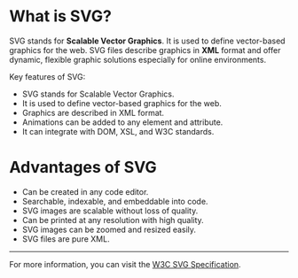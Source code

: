 # What is SVG?

SVG stands for **Scalable Vector Graphics**. It is used to define vector-based graphics for the web. SVG files describe graphics in **XML** format and offer dynamic, flexible graphic solutions especially for online environments.

Key features of SVG:

- SVG stands for Scalable Vector Graphics.
- It is used to define vector-based graphics for the web.
- Graphics are described in XML format.
- Animations can be added to any element and attribute.
- It can integrate with DOM, XSL, and W3C standards.

# Advantages of SVG

- Can be created in any code editor.
- Searchable, indexable, and embeddable into code.
- SVG images are scalable without loss of quality.
- Can be printed at any resolution with high quality.
- SVG images can be zoomed and resized easily.
- SVG files are pure XML.

---

For more information, you can visit the [W3C SVG Specification](https://www.w3.org/Graphics/SVG/).
